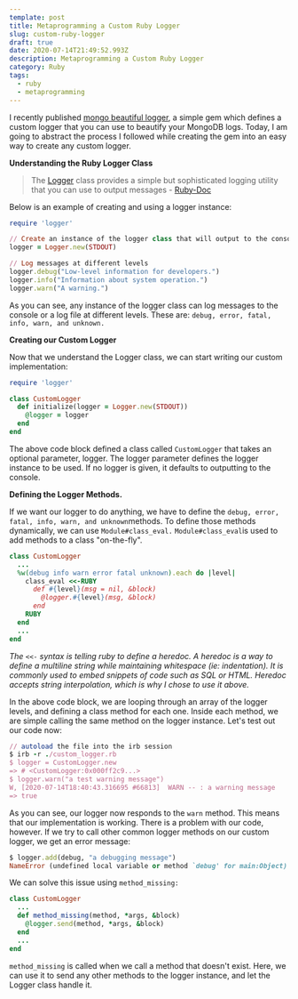 ```yaml
---
template: post
title: Metaprogramming a Custom Ruby Logger
slug: custom-ruby-logger
draft: true
date: 2020-07-14T21:49:52.993Z
description: Metaprogramming a Custom Ruby Logger
category: Ruby
tags:
  - ruby
  - metaprogramming
---
```

I recently published [mongo beautiful logger](https://github.com/ibraheemdev/mongo_beautiful_logger), a simple gem which defines a custom logger that you can use to beautify your MongoDB logs. Today, I am going to abstract the process I followed while creating the gem into an easy way to create any custom logger.

**Understanding the Ruby Logger Class**

> The [Logger](https://ruby-doc.org/stdlib-2.4.0/libdoc/logger/rdoc/Logger.html) class provides a simple but sophisticated logging utility that you can use to output messages - [Ruby-Doc](https://ruby-doc.org/stdlib-2.4.0/libdoc/logger/rdoc/Logger.html)

Below is an example of creating and using a logger instance:

```ruby
require 'logger'

// Create an instance of the logger class that will output to the console
logger = Logger.new(STDOUT)

// Log messages at different levels
logger.debug("Low-level information for developers.")
logger.info("Information about system operation.")
logger.warn("A warning.")
```

As you can see, any instance of the logger class can log messages to the console or a log file at different levels. These are: `debug, error, fatal, info, warn, and unknown.`

**Creating our Custom Logger**

Now that we understand the Logger class, we can start writing our custom implementation:

```ruby
require 'logger'

class CustomLogger
  def initialize(logger = Logger.new(STDOUT))
    @logger = logger
  end
end
```

The above code block defined a class called `CustomLogger` that takes an optional parameter, logger. The logger parameter defines the logger instance to be used. If no logger is given, it defaults to outputting to the console.

**Defining the Logger Methods.**

If we want our logger to do anything, we have to define the `debug, error, fatal, info, warn, and unknown`methods. To define those methods dynamically, we can use `Module#class_eval.` `Module#class_eval`is used to add methods to a class "on-the-fly".

```ruby
class CustomLogger
  ...
  %w(debug info warn error fatal unknown).each do |level|
    class_eval <<-RUBY
      def #{level}(msg = nil, &block)
        @logger.#{level}(msg, &block)
      end
    RUBY
  end
  ...
end
```

*The `<<-` syntax is telling ruby to define a heredoc. A heredoc is a way to define a multiline string while maintaining whitespace (ie: indentation). It is commonly used to embed snippets of code such as SQL or HTML. Heredoc accepts string interpolation, which is why I chose to use it above.*

In the above code block, we are looping through an array of the logger levels, and defining a class method for each one. Inside each method, we are simple calling the same method on the logger instance. Let's test out our code now:

```ruby
// autoload the file into the irb session
$ irb -r ./custom_logger.rb
$ logger = CustomLogger.new
=> # <CustomLogger:0x000ff2c9...>
$ logger.warn("a test warning message")
W, [2020-07-14T18:40:43.316695 #66813]  WARN -- : a warning message
=> true
```

As you can see, our logger now responds to the `warn` method. This means that our implementation is working. There is a problem with our code, however. If we try to call other common logger methods on our custom logger, we get an error message:

```ruby
$ logger.add(debug, "a debugging message")
NameError (undefined local variable or method `debug' for main:Object)
```

We can solve this issue using `method_missing:`

```ruby
class CustomLogger
  ...
  def method_missing(method, *args, &block)
    @logger.send(method, *args, &block)
  end
  ...
end
```

`method_missing` is called when we call a method that doesn't exist. Here, we can use it to send any other methods to the logger instance, and let the Logger class handle it.